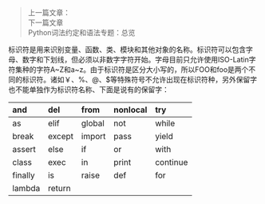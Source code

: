 > 上一篇文章：  
> 下一篇文章  
> Python词法约定和语法专题：总览

标识符是用来识别变量、函数、类、模块和其他对象的名称。标识符可以包含字母、数字和下划线，但必须以非数字字符开始。字母目前只允许使用ISO-Latin字符集种的字符A~Z和a~z。由于标识符是区分大小写的，所以FOO和foo是两个不同的标识符。诸如￥、%、@、$等特殊符号不允许出现在标识符种，另外保留字也不能单独作为标识符名称、下面是说有的保留字：

| and | del | from | nonlocal | try |
| :--- | :--- | :--- | :--- | :--- |
| as | elif | global | not | while |
| break | except | import | pass | yield |
| assert | else | if | or | with |
| class | exec | in | print | continue |
| finally | is | raise | def | for |
| lambda | return |  |  |  |






